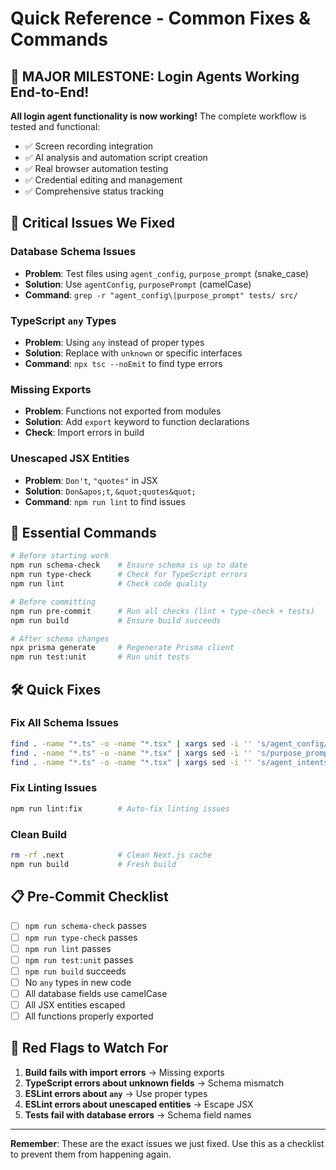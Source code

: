 # Quick Reference - Common Fixes & Commands

## 🎉 **MAJOR MILESTONE: Login Agents Working End-to-End!**

**All login agent functionality is now working!** The complete workflow is tested and functional:
- ✅ Screen recording integration
- ✅ AI analysis and automation script creation  
- ✅ Real browser automation testing
- ✅ Credential editing and management
- ✅ Comprehensive status tracking

## 🚨 Critical Issues We Fixed

### Database Schema Issues
- **Problem**: Test files using `agent_config`, `purpose_prompt` (snake_case)
- **Solution**: Use `agentConfig`, `purposePrompt` (camelCase)
- **Command**: `grep -r "agent_config\|purpose_prompt" tests/ src/`

### TypeScript `any` Types
- **Problem**: Using `any` instead of proper types
- **Solution**: Replace with `unknown` or specific interfaces
- **Command**: `npx tsc --noEmit` to find type errors

### Missing Exports
- **Problem**: Functions not exported from modules
- **Solution**: Add `export` keyword to function declarations
- **Check**: Import errors in build

### Unescaped JSX Entities
- **Problem**: `Don't`, `"quotes"` in JSX
- **Solution**: `Don&apos;t`, `&quot;quotes&quot;`
- **Command**: `npm run lint` to find issues

## 🔧 Essential Commands

```bash
# Before starting work
npm run schema-check    # Ensure schema is up to date
npm run type-check      # Check for TypeScript errors
npm run lint            # Check code quality

# Before committing
npm run pre-commit      # Run all checks (lint + type-check + tests)
npm run build           # Ensure build succeeds

# After schema changes
npx prisma generate     # Regenerate Prisma client
npm run test:unit       # Run unit tests
```

## 🛠️ Quick Fixes

### Fix All Schema Issues
```bash
find . -name "*.ts" -o -name "*.tsx" | xargs sed -i '' 's/agent_config/agentConfig/g'
find . -name "*.ts" -o -name "*.tsx" | xargs sed -i '' 's/purpose_prompt/purposePrompt/g'
find . -name "*.ts" -o -name "*.tsx" | xargs sed -i '' 's/agent_intents/agentIntents/g'
```

### Fix Linting Issues
```bash
npm run lint:fix        # Auto-fix linting issues
```

### Clean Build
```bash
rm -rf .next            # Clean Next.js cache
npm run build           # Fresh build
```

## 📋 Pre-Commit Checklist

- [ ] `npm run schema-check` passes
- [ ] `npm run type-check` passes  
- [ ] `npm run lint` passes
- [ ] `npm run test:unit` passes
- [ ] `npm run build` succeeds
- [ ] No `any` types in new code
- [ ] All database fields use camelCase
- [ ] All JSX entities escaped
- [ ] All functions properly exported

## 🚨 Red Flags to Watch For

1. **Build fails with import errors** → Missing exports
2. **TypeScript errors about unknown fields** → Schema mismatch
3. **ESLint errors about `any`** → Use proper types
4. **ESLint errors about unescaped entities** → Escape JSX
5. **Tests fail with database errors** → Schema field names

---

**Remember**: These are the exact issues we just fixed. Use this as a checklist to prevent them from happening again.

